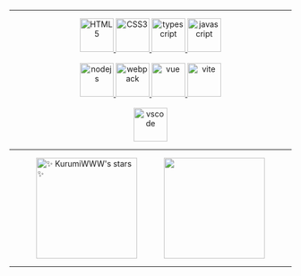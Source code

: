 <hr />
<div class="icons" align="center">
  <div class="row">
    <a href="https://www.w3.org/TR/html5/">
      <img src="https://cdn.svgporn.com/logos/html-5.svg" alt="HTML5" width="60" height="60" />
    </a>
    <a href="https://www.w3.org/TR/CSS/">
      <img src="https://cdn.svgporn.com/logos/css-3.svg" alt="CSS3"  width="60" height="60" />
    </a>
    <a href="https://www.typescriptlang.org/">
      <img src="https://cdn.svgporn.com/logos/typescript-icon.svg"  alt="typescript"
      width="60" height="60" />
    </a>
    <a href="https://developer.mozilla.org/en-US/docs/Web/JavaScript">
      <img src="https://cdn.svgporn.com/logos/javascript.svg" alt="javascript"  width="60" height="60" />
    </a>
  </div>
  <br />
  <div class="row">
    <a href="https://nodejs.org/en/">
      <img src="https://cdn.svgporn.com/logos/nodejs-icon.svg" alt="nodejs" width="60" height="60" />
    </a>
    <a href="http://webpack.github.io/">
      <img src="https://cdn.svgporn.com/logos/webpack.svg" alt="webpack" width="60" height="60" />
    </a>
    <a href="https://vuejs.org/">
      <img src="https://cdn.svgporn.com/logos/vue.svg" alt="vue"  width="60" height="60" />
    </a>
    <a href="https://vitejs.dev/">
      <img src="https://cdn.svgporn.com/logos/vitejs.svg" alt="vite"  width="60" height="60" />
    </a>
  </div>
  <br />
  <div class="row">
    <a href="https://code.visualstudio.com/">
      <img src="https://cdn.svgporn.com/logos/visual-studio-code.svg" alt="vscode"  width="60" height="60" />
    </a>
  </div>
  </div>
<hr />
<div class="info" style="
    display: flex;
    justify-content: space-evenly;">
  <!--&bg_color=FE0000,d299c2,fef9d7-->
  <img align="center" src="https://github-readme-stats.vercel.app/api?username=KurumiWWW&show_icons=true&theme=radical" alt="✨ KurumiWWW's stars ✨" height="180em"  />
  <!--&bg_color=FE0000,fef9d7,d299c2-->
  <img align="center" src="https://github-readme-stats.vercel.app/api/top-langs/?username=KurumiWWW&theme=radical&show_icons=true&layout=compact" height="180em" />

</div>
<hr />
<!-- <p align="center"><a href="https://github.com/KurumiWWW">
    <img
      src="https://github-profile-trophy.vercel.app/?username=KurumiWWW&theme=onedark&no-frame=true&row=1&&margin-w=20&no-bg=true"
    />
  </a></p>
<img align="center" src="https://activity-graph.herokuapp.com/graph?username=KurumiWWW&theme=react-dark" />
<hr /> -->
